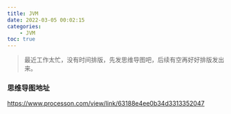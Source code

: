 ```yaml
---
title: JVM
date: 2022-03-05 00:02:15
categories:
	- JVM
toc: true
---
```




> 最近工作太忙，没有时间排版，先发思维导图吧，后续有空再好好排版发出来。



### 思维导图地址

https://www.processon.com/view/link/63188e4ee0b34d3313352047

